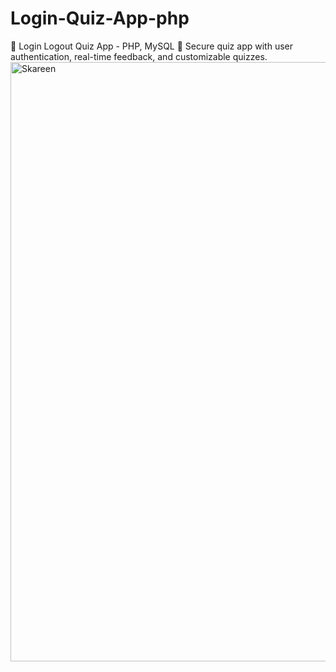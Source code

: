 # Login-Quiz-App-php
🎯 Login Logout Quiz App - PHP, MySQL 🚀 Secure quiz app with user authentication, real-time feedback, and customizable quizzes. 
<img width="959" alt="Skareen" src="https://github.com/Yuvaraja-M/Login-Quiz-App-php/assets/84231769/6057588e-6bce-4a85-81d8-5a6fc6dc49ac">

